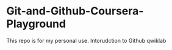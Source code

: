 # Git-and-Github-Coursera-Playground
This repo is for my personal use.
Intorudction to Github qwiklab
